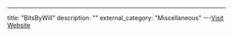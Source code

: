 ---
title: "BitsByWill"
description: ""
external_category: "Miscellaneous"
---[Visit Website](https://github.com/BitsByWill)

